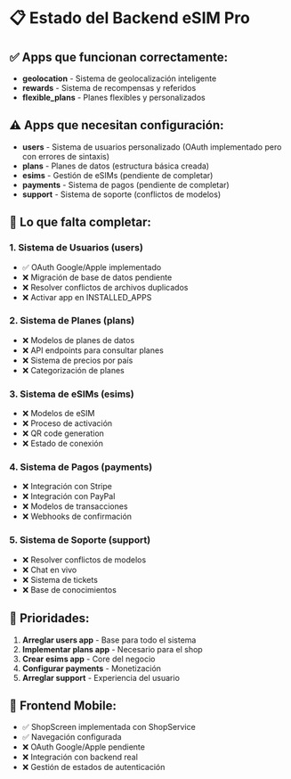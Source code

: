 # 📋 Estado del Backend eSIM Pro

## ✅ Apps que funcionan correctamente:
- **geolocation** - Sistema de geolocalización inteligente
- **rewards** - Sistema de recompensas y referidos
- **flexible_plans** - Planes flexibles y personalizados

## ⚠️ Apps que necesitan configuración:
- **users** - Sistema de usuarios personalizado (OAuth implementado pero con errores de sintaxis)
- **plans** - Planes de datos (estructura básica creada)
- **esims** - Gestión de eSIMs (pendiente de completar)
- **payments** - Sistema de pagos (pendiente de completar)
- **support** - Sistema de soporte (conflictos de modelos)

## 🔧 Lo que falta completar:

### 1. Sistema de Usuarios (users)
- ✅ OAuth Google/Apple implementado
- ❌ Migración de base de datos pendiente
- ❌ Resolver conflictos de archivos duplicados
- ❌ Activar app en INSTALLED_APPS

### 2. Sistema de Planes (plans)
- ❌ Modelos de planes de datos
- ❌ API endpoints para consultar planes
- ❌ Sistema de precios por país
- ❌ Categorización de planes

### 3. Sistema de eSIMs (esims)
- ❌ Modelos de eSIM
- ❌ Proceso de activación
- ❌ QR code generation
- ❌ Estado de conexión

### 4. Sistema de Pagos (payments)
- ❌ Integración con Stripe
- ❌ Integración con PayPal
- ❌ Modelos de transacciones
- ❌ Webhooks de confirmación

### 5. Sistema de Soporte (support)
- ❌ Resolver conflictos de modelos
- ❌ Chat en vivo
- ❌ Sistema de tickets
- ❌ Base de conocimientos

## 🚀 Prioridades:
1. **Arreglar users app** - Base para todo el sistema
2. **Implementar plans app** - Necesario para el shop
3. **Crear esims app** - Core del negocio
4. **Configurar payments** - Monetización
5. **Arreglar support** - Experiencia del usuario

## 📱 Frontend Mobile:
- ✅ ShopScreen implementada con ShopService
- ✅ Navegación configurada
- ❌ OAuth Google/Apple pendiente
- ❌ Integración con backend real
- ❌ Gestión de estados de autenticación
